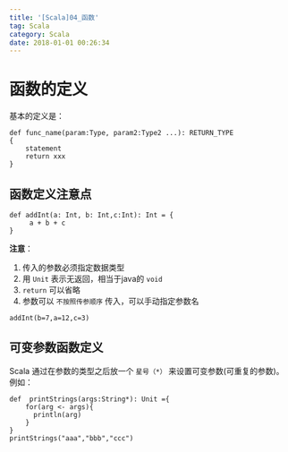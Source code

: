 ```yaml
---
title: '[Scala]04_函数'
tag: Scala
category: Scala
date: 2018-01-01 00:26:34
---
```


# 函数的定义

基本的定义是：
```
def func_name(param:Type, param2:Type2 ...): RETURN_TYPE
{
	statement
	return xxx
}
```

## 函数定义注意点

```
def addInt(a: Int, b: Int,c:Int): Int = {
     a + b + c
}
```
**注意**：
1. 传入的参数必须指定数据类型
2. 用 `Unit` 表示无返回，相当于java的 `void`
3. `return` 可以省略
4. 参数可以 `不按照传参顺序` 传入，可以手动指定参数名
```
addInt(b=7,a=12,c=3)
```
## 可变参数函数定义

Scala 通过在参数的类型之后放一个 `星号（*）` 来设置可变参数(可重复的参数)。例如：
```
def  printStrings(args:String*): Unit ={
    for(arg <- args){
      println(arg)
    }
}
printStrings("aaa","bbb","ccc")
```

